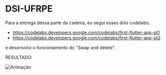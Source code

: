 # DSI-UFRPE



Para a entrega dessa parte da cadeira, eu segui esses dois codelabs:
  - https://codelabs.developers.google.com/codelabs/first-flutter-app-pt1
  - https://codelabs.developers.google.com/codelabs/first-flutter-app-pt2
 
 
 e desenvolvi o funcionamento do "Swap and delete".
 
 RESULTADO:
 
 
 ![Animação](https://user-images.githubusercontent.com/54015485/133464775-3a80ac42-4bd7-44a7-8bce-2cef58584347.gif)
